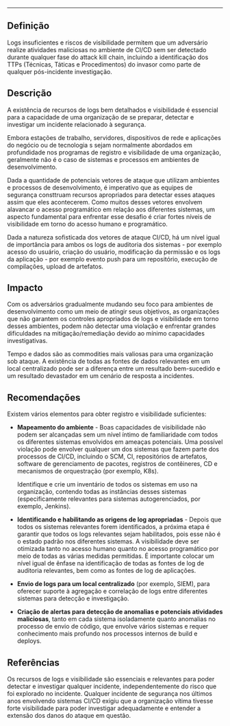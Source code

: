 
---
## Definição

Logs insuficientes e riscos de visibilidade permitem que um adversário realize atividades maliciosas no ambiente de CI/CD sem ser detectado durante qualquer fase do attack kill chain, incluindo a identificação dos TTPs (Técnicas, Táticas e Procedimentos) do invasor como parte de qualquer pós-incidente investigação.

## Descrição

A existência de recursos de logs bem detalhados e visibilidade é essencial para a capacidade de uma organização de se preparar, detectar e investigar um incidente relacionado à segurança.

Embora estações de trabalho, servidores, dispositivos de rede e aplicações do negócio ou de tecnologia s sejam normalmente abordados em profundidade nos programas de registro e visibilidade de uma organização, geralmente não é o caso de sistemas e processos em ambientes de desenvolvimento.

Dada a quantidade de potenciais vetores de ataque que utilizam ambientes e processos de desenvolvimento, é imperativo que as equipes de segurança consttruam recursos apropriados para detectar esses ataques assim que eles acontecerem. Como muitos desses vetores envolvem alavancar o acesso programático em relação aos diferentes sistemas, um aspecto fundamental para enfrentar esse desafio é criar fortes níveis de visibilidade em torno do acesso humano e programático.

Dada a natureza sofisticada dos vetores de ataque CI/CD, há um nível igual de importância para ambos os logs de auditoria dos sistemas - por exemplo acesso do usuário, criação do usuário, modificação da permissão e os logs da aplicação - por exemplo evento push para um repositório, execução de compilações, upload de artefatos.


## Impacto

Com os adversários gradualmente mudando seu foco para ambientes de desenvolvimento como um meio de atingir seus objetivos, as organizações que não garantem os controles apropriados de logs e visibilidade em torno desses ambientes, podem não detectar uma violação e enfrentar grandes dificuldades na mitigação/remediação devido ao mínimo capacidades investigativas.

Tempo e dados são as commodities mais valiosas para uma organização sob ataque. A existência de todas as fontes de dados relevantes em um local centralizado pode ser a diferença entre um resultado bem-sucedido e um resultado devastador em um cenário de resposta a incidentes.



## Recomendações

Existem vários elementos para obter registro e visibilidade suficientes:



* **Mapeamento do ambiente** - Boas capacidades de visibilidade não podem ser alcançadas sem um nível íntimo de familiaridade com todos os diferentes sistemas envolvidos em ameaças potenciais. Uma possível violação pode envolver qualquer um dos sistemas que fazem parte dos processos de CI/CD, incluindo o SCM, CI, repositórios de artefatos, software de gerenciamento de pacotes, registros de contêineres, CD e mecanismos de orquestração (por exemplo, K8s).

     Identifique e crie um inventário de todos os sistemas em uso na organização, contendo todas as instâncias desses sistemas (especificamente relevantes para sistemas autogerenciados, por exemplo, Jenkins).

* **Identificando e habilitando as origens de log apropriadas** - Depois que todos os sistemas relevantes forem identificados, a próxima etapa é garantir que todos os logs relevantes sejam habilitados, pois esse não é o estado padrão nos diferentes sistemas. A visibilidade deve ser otimizada tanto no acesso humano quanto no acesso programático por meio de todas as várias medidas permitidas. É importante colocar um nível igual de ênfase na identificação de todas as fontes de log de auditoria relevantes, bem como as fontes de log de aplicações.
* **Envio de logs para um local centralizado** (por exemplo, SIEM), para oferecer suporte à agregação e correlação de logs entre diferentes sistemas para detecção e investigação.
* **Criação de alertas para detecção de anomalias e potenciais atividades maliciosas**, tanto em cada sistema isoladamente quanto anomalias no processo de envio de código, que envolve vários sistemas e requer conhecimento mais profundo nos processos internos de build e deploys.


## Referências

Os recursos de logs e visibilidade são essenciais e relevantes para poder detectar e investigar qualquer incidente, independentemente do risco que foi explorado no incidente. Qualquer incidente de segurança nos últimos anos envolvendo sistemas CI/CD exigiu que a organização vítima tivesse forte visibilidade para poder investigar adequadamente e entender a extensão dos danos do ataque em questão.